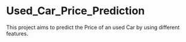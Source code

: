 # Used_Car_Price_Prediction
This project aims to predict the Price of an used Car by using different features.
